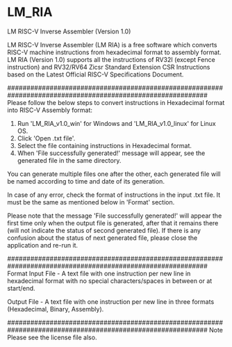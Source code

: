 # LM_RIA
LM RISC-V Inverse Assembler (Version 1.0)

LM RISC-V Inverse Assembler (LM RIA) is a free software which converts RISC-V machine instructions from hexadecimal format to assembly format. 
LM RIA (Version 1.0) supports all the instructions of RV32I (except Fence instruction) and RV32/RV64 Zicsr Standard Extension CSR Instructions based on the Latest Official RISC-V Specifications Document.

############################################################################################################
Please follow the below steps to convert instructions in Hexadecimal format into RISC-V Assembly format:

1. Run 'LM_RIA_v1.0_win' for Windows and 'LM_RIA_v1.0_linux' for Linux OS.
2. Click 'Open .txt file'.
3. Select the file containing instructions in Hexadecimal format.
4. When 'File successfully generated!' message will appear, see the generated file in the same directory.

You can generate multiple files one after the other, each generated file will be named according to time and date of its generation. 

In case of any error, check the format of instructions in the input .txt file. It must be the same as mentioned below in 'Format' section. 

Please note that the message 'File successfully generated!' will appear the first time only when the output file is generated, after that it remains there (will not indicate the status of second generated file). If there is any confusion about the status of next generated file, please close the application and re-run it. 

############################################################################################################
Format
Input File  - A text file with one instruction per new line in hexadecimal format with no special characters/spaces in between or at start/end.

Output File - A text file with one instruction per new line in three formats (Hexadecimal, Binary, Assembly).

############################################################################################################
Note
Please see the license file also.
